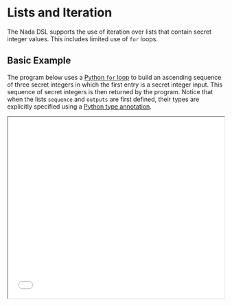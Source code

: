 # Lists and Iteration

The Nada DSL supports the use of iteration over lists that contain secret integer values. This includes limited use of `for` loops.

## Basic Example

The program below uses a [Python `for` loop](https://docs.python.org/3/tutorial/controlflow.html#for-statements) to build an ascending sequence of three secret integers in which the first entry is a secret integer input. This sequence of secret integers is then returned by the program. Notice that when the lists `sequence` and `outputs` are first defined, their types are explicitly specified using a [Python type annotation](https://docs.python.org/3/library/typing.html).

<iframe src='img/nada-lang-tutorial-lists-and-iteration-0.html' height='422px' width='100%'></iframe>
<!--```python
from nada_dsl import *

def nada_main():
    data_owner = Party(name="data_owner")

    start = SecretInteger(Input(name="start", party=data_owner))

    sequence: list[SecretInteger] = []
    for i in range(3):
        sequence.append(start + Integer(i))

    outputs: list[Output] = []
    for i in range(3):
        outputs.append(Output(
            sequence[i],
            "sequence_" + str(i),
            data_owner
        ))

    return outputs
```-->

## Voting Example using Iteration over Lists

The program below assembles the secret votes from four voting parties (*i.e.*, `voters`) and returns the total for each of the two candidates. Because each voting party submits an input of either `1` or `2` for candidate, the value `Integer(4)` is subtracted from the total for each candidate.

<iframe src='img/nada-lang-tutorial-lists-and-iteration-1.html' height='730px' width='100%'></iframe>
<!--```python
from nada_dsl import *

def total(xs: list[SecretInteger]) -> SecretInteger:
    return xs[0] + xs[1] + xs[2] + xs[3]

def nada_main():
    # Create the voter parties and the voting official party.
    voters: list[Party] = []
    for v in range(4):
        voters.append(Party("voter" + str(v)))
    official = Party(name="official")

    # Gather the inputs (one vote for each candidate from each voter).
    votes_per_candidate: list[list[SecretInteger]] = []
    for c in range(2):
        votes_per_candidate.append([])
        for v in range(4):
            votes_per_candidate[c].append(SecretInteger(
                Input(
                    name="voter" + str(v) + "_candidate" + str(c),
                    party=Party("voter" + str(v))
                )
            ))

    # Calculate and return the total for each candidate.
    # Calculate the total for each candidate.
    outputs: list[Output] = []
    for c in range(2):
        outputs.append(
            Output(
                total(votes_per_candidate[c]) - Integer(4),
                "candidate" + str(c),
                official
            )
        )

    return outputs
```-->

A `for` loop is used to build up the list of parties corresponding to the voters using the [`append` method for lists](https://docs.python.org/3/tutorial/datastructures.html#more-on-lists). A `for` loop nested inside another `for` loop is used to assemble a list of lists `votes_per_candidate` that contains two lists (*i.e.*, a list of the votes submitted for the first candidate and a list of the votes submitted for the second candidates). Finally, the list of outputs is assembled using a `for` loop and returned.
